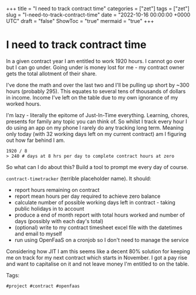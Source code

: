 +++
title = "I need to track contract time"
categories = ["zet"]
tags = ["zet"]
slug = "I-need-to-track-contract-time"
date = "2022-10-16 00:00:00 +0000 UTC"
draft = "false"
ShowToc = "true"
mermaid = "true"
+++

# I need to track contract time

In a given contract year I am entitled to work 1920 hours. I cannot go over but
I can go under. Going under is money lost for me - my contract owner gets the
total allotment of their share.

I've done the math and over the last two and I'll be pulling up short
by ~300 hours (probably 295). This equates to several tens of thousands 
of dollars in income. Income I've left on the table due to my own ignorance
of my worked hours.

I'm lazy - literally the epitome of Just-In-Time everything. Learning, 
chores, presents for family any topic you can think of. So whilst I 
track every hour I do using an app on my phone I rarely do any tracking
long term. Meaning only today (with 32 working days left on my current contract)
am I figuring out how far behind I am.

```shell
1920 / 8
> 240 # days at 8 hrs per day to complete contract hours at zero
```

So what can I do about this? Build a tool to prompt me every day of course.

`contract-timetracker` (terrible placeholder name). It should:

- report hours remaining on contract
- report mean hours per day required to achieve zero balance
- calculate number of possible working days left in contract - taking public holidays in to account
- produce a end of month report with total hours worked and number of days (possibly with each day's
  total)
- (optional) write to my contract timesheet excel file with the datetimes and email to myself
- run using OpenFaaS on a cronjob so I don't need to manage the service

Considering how JIT I am this seems like a decent 80% solution for keeping me on track for my 
next contract which starts in November. I got a pay rise and want to capitalise on it and not 
leave money I'm entitled to on the table.

Tags:

    #project #contract #openfaas
